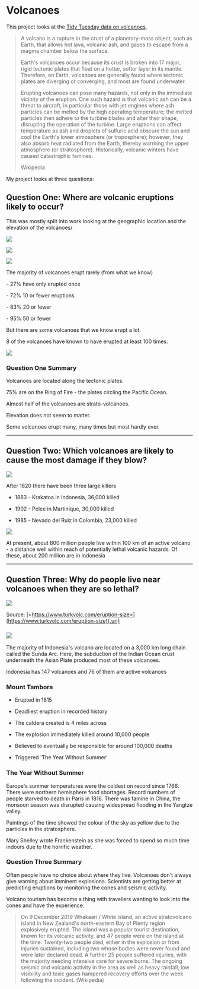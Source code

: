 # Volcanoes

This project looks at the [Tidy Tuesday data on volcanoes](https://www.kaggle.com/jessemostipak/volcano-eruptions).

> A volcano is a rupture in the crust of a planetary-mass object, such as Earth, that allows hot lava, volcanic ash, and gases to escape from a magma chamber below the surface.
>
> Earth's volcanoes occur because its crust is broken into 17 major, rigid tectonic plates that float on a hotter, softer layer in its mantle. Therefore, on Earth, volcanoes are generally found where tectonic plates are diverging or converging, and most are found underwater.
>
> Erupting volcanoes can pose many hazards, not only in the immediate vicinity of the eruption. One such hazard is that volcanic ash can be a threat to aircraft, in particular those with jet engines where ash particles can be melted by the high operating temperature; the melted particles then adhere to the turbine blades and alter their shape, disrupting the operation of the turbine. Large eruptions can affect temperature as ash and droplets of sulfuric acid obscure the sun and cool the Earth's lower atmosphere (or troposphere); however, they also absorb heat radiated from the Earth, thereby warming the upper atmosphere (or stratosphere). Historically, volcanic winters have caused catastrophic famines.
>
> Wikipedia

My project looks at three questions:

## Question One: Where are volcanic eruptions likely to occur?

This was mostly split into work looking at the geographic location and the elevation of the volcanoes/

![](outputs/images/q1_volc_locations.png)

![](outputs/images/elevation_vol_type.png)

![](outputs/images/vol_frequency.png)

The majority of volcanoes erupt rarely (from what we know)

\- 27% have only erupted once

\- 72% 10 or fewer eruptions

\- 83% 20 or fewer

\- 95% 50 or fewer

But there are some volcanoes that we know erupt a lot.

8 of the volcanoes have known to have erupted at least 100 times.

![](outputs/images/plus100_volcanoes.jpg)

### Question One Summary

Volcanoes are located along the tectonic plates.

75% are on the Ring of Fire - the plates circling the Pacific Ocean.

Almost half of the volcanoes are strato-volcanoes.

Elevation does not seem to matter.

Some volcanoes erupt many, many times but most hardly ever.

------------------------------------------------------------------------

## Question Two: Which volcanoes are likely to cause the most damage if they blow?

![](outputs/images/volcano_deaths_after_1820.png)

After 1820 there have been three large killers

-   1883 - Krakatoa in Indonesia, 36,000 killed

-   1902 - Pelee in Martinique, 30,000 killed

-   1985 - Nevado del Ruiz in Colombia, 23,000 killed

![](outputs/images/populous_volcanoes.png)

At present, about 800 million people live within 100 km of an active volcano - a distance well within reach of potentially lethal volcanic hazards. Of these, about 200 million are in Indonesia

------------------------------------------------------------------------

## Question Three: Why do people live near volcanoes when they are so lethal?

![](images/vei_scale.png)

Source: [\<https://www.turkvolc.com/eruption-size>](https://www.turkvolc.com/eruption-size){.uri}

### ![](outputs/images/indonesia.png)

The majority of Indonesia's volcano are located on a 3,000 km long chain called the Sunda Arc. Here, the subduction of the Indian Ocean crust underneath the Asian Plate produced most of these volcanoes.

Indonesia has 147 volcanoes and 76 of them are active volcanoes

### Mount Tambora

-   Erupted in 1815

-   Deadliest eruption in recorded history

-   The caldera created is 4 miles across

-   The explosion immediately killed around 10,000 people

-   Believed to eventually be responsible for around 100,000 deaths

-   Triggered 'The Year Without Summer'

### The Year Without Summer

Europe's summer temperatures were the coldest on record since 1766. There were northern hemisphere food shortages. Record numbers of people starved to death in Paris in 1816. There was famine in China, the monsoon season was disrupted causing widespread flooding in the Yangtze valley.

Paintings of the time showed the colour of the sky as yellow due to the particles in the stratosphere.

Mary Shelley wrote Frankenstein as she was forced to spend so much time indoors due to the horrific weather.

### Question Three Summary

Often people have no choice about where they live. Volcanoes don't always give warning about imminent explosions. Scientists are getting better at predicting eruptions by monitoring the cones and seismic activity.

Volcano tourism has become a thing with travellers wanting to look into the cones and have the experience.

> On 9 December 2019 Whakaari / White Island, an active stratovolcano island in New Zealand's north-eastern Bay of Plenty region explosively erupted. The island was a popular tourist destination, known for its volcanic activity, and 47 people were on the island at the time. Twenty-two people died, either in the explosion or from injuries sustained, including two whose bodies were never found and were later declared dead. A further 25 people suffered injuries, with the majority needing intensive care for severe burns. The ongoing seismic and volcanic activity in the area as well as heavy rainfall, low visibility and toxic gases hampered recovery efforts over the week following the incident. (Wikipedia)
